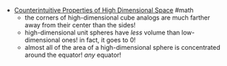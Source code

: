 - [Counterintuitive Properties of High Dimensional Space](https://marckhoury.github.io/blog/counterintuitive-properties-of-high-dimensional-space/) #math
	- the corners of high-dimensional cube analogs are much farther away from their center than the sides!
	- high-dimensional unit spheres have _less_ volume than low-dimensional ones! in fact, it goes to 0!
	- almost all of the area of a high-dimensional sphere is concentrated around the equator! _any_ equator!